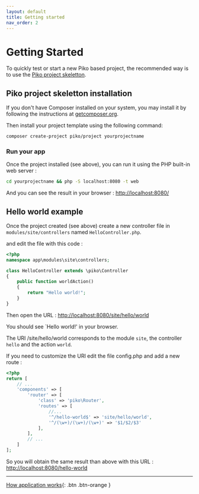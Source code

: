 ```yaml
---
layout: default
title: Getting started
nav_order: 2
---
```


# Getting Started

To quickly test or start a new Piko based project, the recommended way is to use the [Piko project skeletton](https://github.com/piko-framework/piko-project).

## Piko project skeletton installation

If you don't have Composer installed on your system, you may install it by following the instructions
at [getcomposer.org](http://getcomposer.org/doc/00-intro.md#installation-nix).

Then install your project template using the following command:

```bash
composer create-project piko/project yourprojectname
```

### Run your app

Once the project installed (see above), you can run it using the PHP built-in web server :

```bash
cd yourprojectname && php -S localhost:8080 -t web
```

And you can see the result in your browser : [http://localhost:8080/](http://localhost:8080/)

## Hello world example

Once the project created (see above) create a new controller file in `modules/site/controllers` named `HelloController.php`.

and edit the file with this code :

```php
<?php
namespace app\modules\site\controllers;

class HelloController extends \piko\Controller
{
    public function worldAction()
    {
        return "Hello world!";
    }
}

```

Then open the URL : [http://localhost:8080/site/hello/world](http://localhost:8080/site/hello/world)

You should see `Hello world!' in your browser.

The URI /site/hello/world corresponds to the module `site`, the controller `hello` and the action `world`.

If you need to customize the URI edit the file config.php and add a new route :

```php
<?php
return [
    // ...
    'components' => [
        'router' => [
            'class' => 'piko\Router',
            'routes' => [
                //...
                '^/hello-world$' => 'site/hello/world',
                '^/(\w+)/(\w+)/(\w+)' => '$1/$2/$3'
            ],
        ],
        // ...
    ]
];
```

So you will obtain the same result than above with this URL : [http://localhost:8080/hello-world](http://localhost:8080/hello-world)

------

[How application works](application.md){: .btn .btn-orange }
